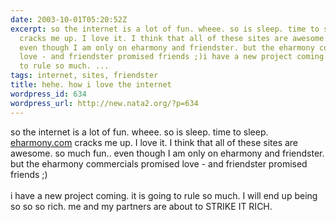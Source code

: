 ```yaml
---
date: 2003-10-01T05:20:52Z
excerpt: so the internet is a lot of fun. wheee. so is sleep. time to sleep. eharmony.com
  cracks me up. I love it. I think that all of these sites are awesome. so much fun..
  even though I am only on eharmony and friendster. but the eharmony commercials promised
  love - and friendster promised friends ;)i have a new project coming. it is going
  to rule so much. ...
tags: internet, sites, friendster
title: hehe. how i love the internet
wordpress_id: 634
wordpress_url: http://new.nata2.org/?p=634
---
```


so the internet is a lot of fun. wheee. so is sleep. time to sleep. <a href="http://www.eharmony.com">eharmony.com</a> cracks me up. I love it. I think that all of these sites are awesome. so much fun.. even though I am only on eharmony and friendster. but the eharmony commercials promised love - and friendster promised friends ;)<BR><br/>i have a new project coming. it is going to rule so much. I will end up being so so so rich. me and my partners are about to STRIKE IT RICH. 
